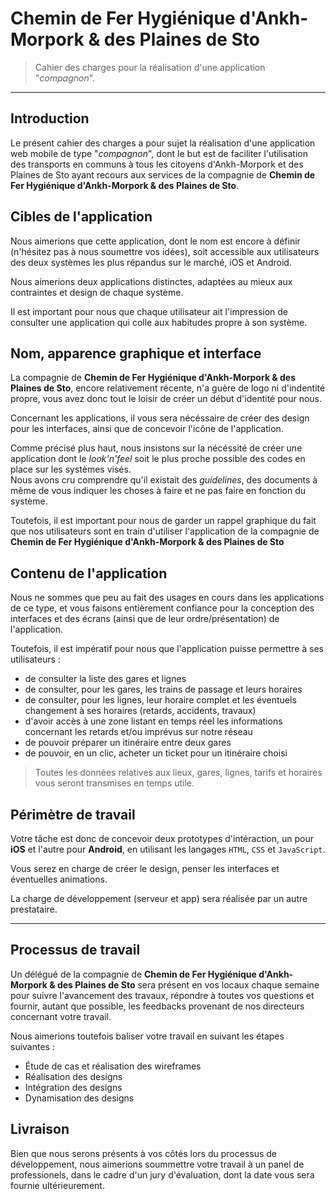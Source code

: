 # Chemin de Fer Hygiénique d'Ankh-Morpork & des Plaines de Sto

> Cahier des charges pour la réalisation d'une application "_compagnon_".

* * *

## Introduction

Le présent cahier des charges a pour sujet la réalisation d'une application web mobile de type "*compagnon*", dont le but est de faciliter l'utilisation des transports en communs à tous les citoyens d'Ankh-Morpork et des Plaines de Sto ayant recours aux services de la compagnie de **Chemin de Fer Hygiénique d'Ankh-Morpork & des Plaines de Sto**.

## Cibles de l'application

Nous aimerions que cette application, dont le nom est encore à définir (n'hésitez pas à nous soumettre vos idées), soit accessible aux utilisateurs des deux systèmes les plus répandus sur le marché, iOS et Android.

Nous aimerions deux applications distinctes, adaptées au mieux aux contraintes et design de chaque système.

Il est important pour nous que chaque utilisateur ait l'impression de consulter une application qui colle aux habitudes propre à son système.

## Nom, apparence graphique et interface

La compagnie de **Chemin de Fer Hygiénique d'Ankh-Morpork & des Plaines de Sto**, encore relativement récente, n'a guère de logo ni d'indentité propre, vous avez donc tout le loisir de créer un début d'identité pour nous.

Concernant les applications, il vous sera nécéssaire de créer des design pour les interfaces, ainsi que de concevoir l'icône de l'application.

Comme précisé plus haut, nous insistons sur la nécéssité de créer une application dont le *look'n'feel* soit le plus proche possible des codes en place sur les systèmes visés.  
Nous avons cru comprendre qu'il existait des *guidelines*, des documents à même de vous indiquer les choses à faire et ne pas faire en fonction du système.

Toutefois, il est important pour nous de garder un rappel graphique du fait que nos utilisateurs sont en train d'utiliser l'application de la compagnie de **Chemin de Fer Hygiénique d'Ankh-Morpork & des Plaines de Sto**

## Contenu de l'application

Nous ne sommes que peu au fait des usages en cours dans les applications de ce type, et vous faisons entièrement confiance pour la conception des interfaces et des écrans (ainsi que de leur ordre/présentation) de l'application.

Toutefois, il est impératif pour nous que l'application puisse permettre à ses utilisateurs : 

* de consulter la liste des gares et lignes
* de consulter, pour les gares, les trains de passage et leurs horaires
* de consulter, pour les lignes, leur horaire complet et les éventuels changement à ses horaires (retards, accidents, travaux)
* d'avoir accès à une zone listant en temps réel les informations concernant les retards et/ou imprévus sur notre réseau
* de pouvoir préparer un itinéraire entre deux gares
* de pouvoir, en un clic, acheter un ticket pour un itinéraire choisi

> Toutes les données relatives aux lieux, gares, lignes, tarifs et horaires vous seront transmises en temps utile.

## Périmètre de travail

Votre tâche est donc de concevoir deux prototypes d'intéraction, un pour **iOS** et l'autre pour **Android**, en utilisant les langages `HTML`, `CSS` et `JavaScript`.

Vous serez en charge de créer le design, penser les interfaces et éventuelles animations.

La charge de développement (serveur et app) sera réalisée par un autre prestataire.

* * *

## Processus de travail

Un délégué de la compagnie de **Chemin de Fer Hygiénique d'Ankh-Morpork & des Plaines de Sto** sera présent en vos locaux chaque semaine pour suivre l'avancement des travaux, répondre à toutes vos questions et fournir, autant que possible, les feedbacks provenant de nos directeurs concernant votre travail.

Nous aimerions toutefois baliser votre travail en suivant les étapes suivantes : 

* Étude de cas et réalisation des wireframes
* Réalisation des designs
* Intégration des designs
* Dynamisation des designs

## Livraison

Bien que nous serons présents à vos côtés lors du processus de développement, nous aimerions soummettre votre travail à un panel de professionels, dans le cadre d'un jury d'évaluation, dont la date vous sera fournie ultérieurement.